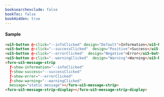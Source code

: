 ```yaml
---
booksearchexclude: false
bookToc: false
bookHidden: true
---
```


#### Sample



<furo-demo-snippet>
<template>
<ui5-button @-click="--infoClicked" design="Default">Information</ui5-button>
<ui5-button @-click="--successClicked"  design="Positive">Success</ui5-button>
<ui5-button @-click="--errorClicked"  design="Negative">Error</ui5-button>
<ui5-button @-click="--warningClicked"  design="Attention">Warning</ui5-button>
<furo-ui5-message-strip 
  ƒ-show-information="--infoClicked" 
  ƒ-show-success="--successClicked" 
  ƒ-show-error="--errorClicked"
  ƒ-show-warning="--warningClicked" 
  message="static message"></furo-ui5-message-strip>
<furo-ui5-message-strip-display></furo-ui5-message-strip-display>
</template>
</furo-demo-snippet>

```html
<ui5-button @-click="--infoClicked" design="Default">Information</ui5-button>
<ui5-button @-click="--successClicked"  design="Positive">Success</ui5-button>
<ui5-button @-click="--errorClicked"  design="Negative">Error</ui5-button>
<ui5-button @-click="--warningClicked"  design="Warning">Warning</ui5-button>
<furo-ui5-message-strip 
  ƒ-show-information="--infoClicked" 
  ƒ-show-success="--successClicked" 
  ƒ-show-error="--errorClicked" 
  ƒ-show-warning="--warningClicked" 
  message="static message"></furo-ui5-message-strip>
<furo-ui5-message-strip-display></furo-ui5-message-strip-display>
```
